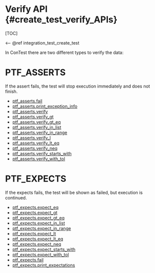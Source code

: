 Verify API {#create_test_verify_APIs}
==============

[TOC]

<-- @ref integration_test_create_test
 
In ConTest there are two different types to verify the data:

# PTF_ASSERTS

If the assert fails, the test will stop execution immediately and does not finish.

* [ptf_asserts.fail](https://cip-docs.cmo.conti.de/static/docfiles/ConTest/v2.3.0/verify_doc/verify_utils.html#verify_utils.ptf_asserts.fail)
* [ptf_asserts.print_exception_info](https://cip-docs.cmo.conti.de/static/docfiles/ConTest/v2.3.0/verify_doc/verify_utils.html#verify_utils.ptf_asserts.print_exception_info)
* [ptf_asserts.verify](https://cip-docs.cmo.conti.de/static/docfiles/ConTest/v2.3.0/verify_doc/verify_utils.html#verify_utils.ptf_asserts.verify)
* [ptf_asserts.verify_gt](https://cip-docs.cmo.conti.de/static/docfiles/ConTest/v2.3.0/verify_doc/verify_utils.html#verify_utils.ptf_asserts.verify_gt)
* [ptf_asserts.verify_gt_eq](https://cip-docs.cmo.conti.de/static/docfiles/ConTest/v2.3.0/verify_doc/verify_utils.html#verify_utils.ptf_asserts.verify_gt_eq)
* [ptf_asserts.verify_in_list](https://cip-docs.cmo.conti.de/static/docfiles/ConTest/v2.3.0/verify_doc/verify_utils.html#verify_utils.ptf_asserts.verify_in_list)
* [ptf_asserts.verify_in_range](https://cip-docs.cmo.conti.de/static/docfiles/ConTest/v2.3.0/verify_doc/verify_utils.html#verify_utils.ptf_asserts.verify_in_range)
* [ptf_asserts.verify_l](https://cip-docs.cmo.conti.de/static/docfiles/ConTest/v2.3.0/verify_doc/verify_utils.html#verify_utils.ptf_asserts.verify_l)
* [ptf_asserts.verify_lt_eq](https://cip-docs.cmo.conti.de/static/docfiles/ConTest/v2.3.0/verify_doc/verify_utils.html#verify_utils.ptf_asserts.verify_lt_eq)
* [ptf_asserts.verify_neq](https://cip-docs.cmo.conti.de/static/docfiles/ConTest/v2.3.0/verify_doc/verify_utils.html#verify_utils.ptf_asserts.verify_neq)
* [ptf_asserts.verify_starts_with](https://cip-docs.cmo.conti.de/static/docfiles/ConTest/v2.3.0/verify_doc/verify_utils.html#verify_utils.ptf_asserts.verify_starts_with)
* [ptf_asserts.verify_with_tol](https://cip-docs.cmo.conti.de/static/docfiles/ConTest/v2.3.0/verify_doc/verify_utils.html#verify_utils.ptf_asserts.verify_with_tol)

# PTF_EXPECTS

If the expects fails, the test will be shown as failed, but execution is continued.

* [ptf_expects.expect_eq](https://cip-docs.cmo.conti.de/static/docfiles/ConTest/v2.3.0/verify_doc/verify_utils.html#verify_utils.ptf_expects.expect_eq)
* [ptf_expects.expect_gt](https://cip-docs.cmo.conti.de/static/docfiles/ConTest/v2.3.0/verify_doc/verify_utils.html#verify_utils.ptf_expects.expect_gt)
* [ptf_expects.expect_gt_eq](https://cip-docs.cmo.conti.de/static/docfiles/ConTest/v2.3.0/verify_doc/verify_utils.html#verify_utils.ptf_expects.expect_gt_eq)
* [ptf_expects.expect_in_list](https://cip-docs.cmo.conti.de/static/docfiles/ConTest/v2.3.0/verify_doc/verify_utils.html#verify_utils.ptf_expects.expect_in_list)
* [ptf_expects.expect_in_range](https://cip-docs.cmo.conti.de/static/docfiles/ConTest/v2.3.0/verify_doc/verify_utils.html#verify_utils.ptf_expects.expect_in_range)
* [ptf_expects.expect_lt](https://cip-docs.cmo.conti.de/static/docfiles/ConTest/v2.3.0/verify_doc/verify_utils.html#verify_utils.ptf_expects.expect_lt)
* [ptf_expects.expect_lt_eq](https://cip-docs.cmo.conti.de/static/docfiles/ConTest/v2.3.0/verify_doc/verify_utils.html#verify_utils.ptf_expects.expect_lt_eq)
* [ptf_expects.expect_neq](https://cip-docs.cmo.conti.de/static/docfiles/ConTest/v2.3.0/verify_doc/verify_utils.html#verify_utils.ptf_expects.expect_neq)
* [ptf_expects.expect_starts_with](https://cip-docs.cmo.conti.de/static/docfiles/ConTest/v2.3.0/verify_doc/verify_utils.html#verify_utils.ptf_expects.starts_with)
* [ptf_expects.expect_with_tol](https://cip-docs.cmo.conti.de/static/docfiles/ConTest/v2.3.0/verify_doc/verify_utils.html#verify_utils.ptf_expects.expect_with_tol)
* [ptf_expects.fail](https://cip-docs.cmo.conti.de/static/docfiles/ConTest/v2.3.0/verify_doc/verify_utils.html#verify_utils.ptf_expects.fail)
* [ptf_expects.print_expectations](https://cip-docs.cmo.conti.de/static/docfiles/ConTest/v2.3.0/verify_doc/verify_utils.html#verify_utils.ptf_expects.print_expectations)
